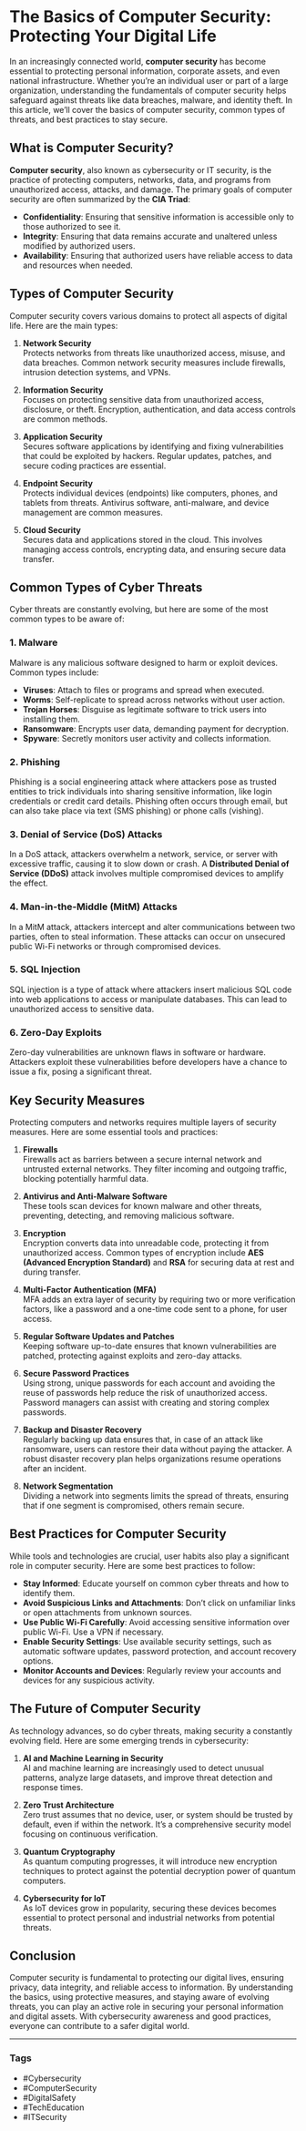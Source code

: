 # The Basics of Computer Security: Protecting Your Digital Life

In an increasingly connected world, **computer security** has become essential to protecting personal information, corporate assets, and even national infrastructure. Whether you’re an individual user or part of a large organization, understanding the fundamentals of computer security helps safeguard against threats like data breaches, malware, and identity theft. In this article, we’ll cover the basics of computer security, common types of threats, and best practices to stay secure.

## What is Computer Security?

**Computer security**, also known as cybersecurity or IT security, is the practice of protecting computers, networks, data, and programs from unauthorized access, attacks, and damage. The primary goals of computer security are often summarized by the **CIA Triad**:

- **Confidentiality**: Ensuring that sensitive information is accessible only to those authorized to see it.
- **Integrity**: Ensuring that data remains accurate and unaltered unless modified by authorized users.
- **Availability**: Ensuring that authorized users have reliable access to data and resources when needed.

## Types of Computer Security

Computer security covers various domains to protect all aspects of digital life. Here are the main types:

1. **Network Security**  
   Protects networks from threats like unauthorized access, misuse, and data breaches. Common network security measures include firewalls, intrusion detection systems, and VPNs.

2. **Information Security**  
   Focuses on protecting sensitive data from unauthorized access, disclosure, or theft. Encryption, authentication, and data access controls are common methods.

3. **Application Security**  
   Secures software applications by identifying and fixing vulnerabilities that could be exploited by hackers. Regular updates, patches, and secure coding practices are essential.

4. **Endpoint Security**  
   Protects individual devices (endpoints) like computers, phones, and tablets from threats. Antivirus software, anti-malware, and device management are common measures.

5. **Cloud Security**  
   Secures data and applications stored in the cloud. This involves managing access controls, encrypting data, and ensuring secure data transfer.

## Common Types of Cyber Threats

Cyber threats are constantly evolving, but here are some of the most common types to be aware of:

### 1. **Malware**  
   Malware is any malicious software designed to harm or exploit devices. Common types include:
   - **Viruses**: Attach to files or programs and spread when executed.
   - **Worms**: Self-replicate to spread across networks without user action.
   - **Trojan Horses**: Disguise as legitimate software to trick users into installing them.
   - **Ransomware**: Encrypts user data, demanding payment for decryption.
   - **Spyware**: Secretly monitors user activity and collects information.

### 2. **Phishing**  
   Phishing is a social engineering attack where attackers pose as trusted entities to trick individuals into sharing sensitive information, like login credentials or credit card details. Phishing often occurs through email, but can also take place via text (SMS phishing) or phone calls (vishing).

### 3. **Denial of Service (DoS) Attacks**  
   In a DoS attack, attackers overwhelm a network, service, or server with excessive traffic, causing it to slow down or crash. A **Distributed Denial of Service (DDoS)** attack involves multiple compromised devices to amplify the effect.

### 4. **Man-in-the-Middle (MitM) Attacks**  
   In a MitM attack, attackers intercept and alter communications between two parties, often to steal information. These attacks can occur on unsecured public Wi-Fi networks or through compromised devices.

### 5. **SQL Injection**  
   SQL injection is a type of attack where attackers insert malicious SQL code into web applications to access or manipulate databases. This can lead to unauthorized access to sensitive data.

### 6. **Zero-Day Exploits**  
   Zero-day vulnerabilities are unknown flaws in software or hardware. Attackers exploit these vulnerabilities before developers have a chance to issue a fix, posing a significant threat.

## Key Security Measures

Protecting computers and networks requires multiple layers of security measures. Here are some essential tools and practices:

1. **Firewalls**  
   Firewalls act as barriers between a secure internal network and untrusted external networks. They filter incoming and outgoing traffic, blocking potentially harmful data.

2. **Antivirus and Anti-Malware Software**  
   These tools scan devices for known malware and other threats, preventing, detecting, and removing malicious software.

3. **Encryption**  
   Encryption converts data into unreadable code, protecting it from unauthorized access. Common types of encryption include **AES (Advanced Encryption Standard)** and **RSA** for securing data at rest and during transfer.

4. **Multi-Factor Authentication (MFA)**  
   MFA adds an extra layer of security by requiring two or more verification factors, like a password and a one-time code sent to a phone, for user access.

5. **Regular Software Updates and Patches**  
   Keeping software up-to-date ensures that known vulnerabilities are patched, protecting against exploits and zero-day attacks.

6. **Secure Password Practices**  
   Using strong, unique passwords for each account and avoiding the reuse of passwords help reduce the risk of unauthorized access. Password managers can assist with creating and storing complex passwords.

7. **Backup and Disaster Recovery**  
   Regularly backing up data ensures that, in case of an attack like ransomware, users can restore their data without paying the attacker. A robust disaster recovery plan helps organizations resume operations after an incident.

8. **Network Segmentation**  
   Dividing a network into segments limits the spread of threats, ensuring that if one segment is compromised, others remain secure.

## Best Practices for Computer Security

While tools and technologies are crucial, user habits also play a significant role in computer security. Here are some best practices to follow:

- **Stay Informed**: Educate yourself on common cyber threats and how to identify them.
- **Avoid Suspicious Links and Attachments**: Don’t click on unfamiliar links or open attachments from unknown sources.
- **Use Public Wi-Fi Carefully**: Avoid accessing sensitive information over public Wi-Fi. Use a VPN if necessary.
- **Enable Security Settings**: Use available security settings, such as automatic software updates, password protection, and account recovery options.
- **Monitor Accounts and Devices**: Regularly review your accounts and devices for any suspicious activity.

## The Future of Computer Security

As technology advances, so do cyber threats, making security a constantly evolving field. Here are some emerging trends in cybersecurity:

1. **AI and Machine Learning in Security**  
   AI and machine learning are increasingly used to detect unusual patterns, analyze large datasets, and improve threat detection and response times.

2. **Zero Trust Architecture**  
   Zero trust assumes that no device, user, or system should be trusted by default, even if within the network. It’s a comprehensive security model focusing on continuous verification.

3. **Quantum Cryptography**  
   As quantum computing progresses, it will introduce new encryption techniques to protect against the potential decryption power of quantum computers.

4. **Cybersecurity for IoT**  
   As IoT devices grow in popularity, securing these devices becomes essential to protect personal and industrial networks from potential threats.

## Conclusion

Computer security is fundamental to protecting our digital lives, ensuring privacy, data integrity, and reliable access to information. By understanding the basics, using protective measures, and staying aware of evolving threats, you can play an active role in securing your personal information and digital assets. With cybersecurity awareness and good practices, everyone can contribute to a safer digital world.

---

### Tags
- #Cybersecurity
- #ComputerSecurity
- #DigitalSafety
- #TechEducation
- #ITSecurity

